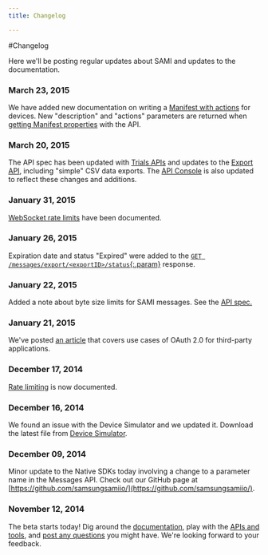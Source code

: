 ```yaml
---
title: Changelog

---
```


#Changelog

Here we'll be posting regular updates about SAMI and updates to the documentation.

### March 23, 2015

We have added new documentation on writing a [Manifest with actions](/sami/sami-documentation/the-manifest.html#manifests-that-support-actions) for devices. New "description" and "actions" parameters are returned when [getting Manifest properties](/sami/api-spec.html#get-manifest-properties) with the API.

### March 20, 2015

The API spec has been updated with [Trials APIs](/sami/api-spec.html#trials) and updates to the [Export API](/sami/api-spec.html#export), including "simple" CSV data exports. The [API Console](https://api-console.samsungsami.io) is also updated to reflect these changes and additions.

### January 31, 2015

[WebSocket rate limits](/sami/sami-documentation/rate-limiting.html#websocket-limits) have been documented.

### January 26, 2015

Expiration date and status "Expired" were added to the [`GET /messages/export/<exportID>/status`{:.param}](/sami/api-spec.html#check-export-status) response.

### January 22, 2015

Added a note about byte size limits for SAMI messages. See the [API spec.](/sami/api-spec.html#message-limits)

### January 21, 2015

We've posted [an article](/sami/sami-documentation/oauth2-flow-examples.html) that covers use cases of OAuth 2.0 for third-party applications.

### December 17, 2014

[Rate limiting](/sami/sami-documentation/rate-limiting.html) is now documented.

### December 16, 2014

We found an issue with the Device Simulator and we updated it. Download the latest file from [Device Simulator](/sami/demos-tools/device-simulator.html).

### December 09, 2014

Minor update to the Native SDKs today involving a change to a parameter name in the Messages API. Check out our GitHub page at [https://github.com/samsungsamiio/](https://github.com/samsungsamiio/).

### November 12, 2014

The beta starts today! Dig around the [documentation](/sami/sami-documentation/), play with the [APIs and tools](/sami/demos-tools/), and [post any questions](/community/) you might have. We're looking forward to your feedback.
